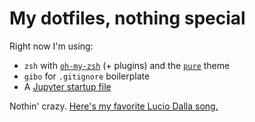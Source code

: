 # My dotfiles, nothing special

Right now I'm using:
- `zsh` with [`oh-my-zsh`](https://github.com/robbyrussell/oh-my-zsh) (+ plugins) and the [`pure`](https://github.com/sindresorhus/pure) theme
- `gibo` for `.gitignore` boilerplate 
- A [Jupyter startup file](http://angelaambroz.com/blog/posts/2018/Apr/25/default_jupyter_startup/)

Nothin' crazy. [Here's my favorite Lucio Dalla song.](https://www.youtube.com/watch?v=kFfhBX7ET-4)


